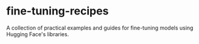 # fine-tuning-recipes
A collection of practical examples and guides for fine-tuning models using Hugging Face's libraries.
